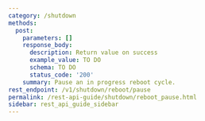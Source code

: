 ```yaml
---
category: /shutdown
methods:
  post:
    parameters: []
    response_body:
      description: Return value on success
      example_value: TO DO
      schema: TO DO
      status_code: '200'
    summary: Pause an in progress reboot cycle.
rest_endpoint: /v1/shutdown/reboot/pause
permalink: /rest-api-guide/shutdown/reboot_pause.html
sidebar: rest_api_guide_sidebar
---
```

